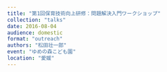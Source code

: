 ```yaml
---
title: "第1回保育技術向上研修：問題解決入門ワークショップ"
collection: "talks"
date: 2016-08-04
audience: domestic
format: "outreach"
authors: "松田壮一郎"
event: "ゆめの森こども園"
location: "愛媛"
---
```

